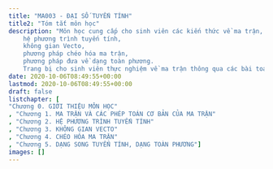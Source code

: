 ```yaml
---
title: "MA003 - ĐẠI SỐ TUYẾN TÍNH"
title2: "Tóm tắt môn học"
description: "Môn học cung cấp cho sinh viên các kiến thức về ma trận,
    hệ phương trình tuyến tính,
    không gian Vecto,
    phương pháp chéo hóa ma trận, 
    phương pháp đưa về dạng toàn phương. 
    Trang bị cho sinh viên thực nghiệm về ma trận thông qua các bài toán thực tế."
date: 2020-10-06T08:49:55+00:00
lastmod: 2020-10-06T08:49:55+00:00
draft: false
listchapter: [
"Chương 0. GIỚI THIỆU MÔN HỌC"
, "Chương 1. MA TRẬN VÀ CÁC PHÉP TOÁN CƠ BẢN CỦA MA TRẬN"
, "Chương 2. HỆ PHƯƠNG TRÌNH TUYẾN TÍNH"
, "Chương 3. KHÔNG GIAN VECTO"
, "Chương 4. CHÉO HÓA MA TRẬN"
, "Chương 5. DẠNG SONG TUYẾN TÍNH, DẠNG TOÀN PHƯƠNG"]
images: []
---
```

